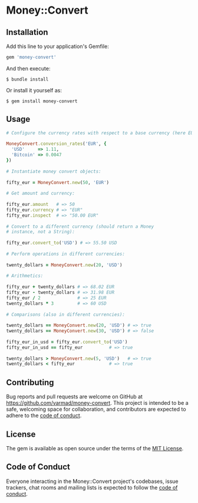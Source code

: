 # Money::Convert



## Installation

Add this line to your application's Gemfile:

```ruby
gem 'money-convert'
```

And then execute:

    $ bundle install

Or install it yourself as:

    $ gem install money-convert

## Usage

```ruby
# Configure the currency rates with respect to a base currency (here EUR):
 
MoneyConvert.conversion_rates('EUR', {
  'USD'     => 1.11,
  'Bitcoin' => 0.0047
})
 
# Instantiate money convert objects:
 
fifty_eur = MoneyConvert.new(50, 'EUR')
 
# Get amount and currency:
 
fifty_eur.amount   # => 50
fifty_eur.currency # => "EUR"
fifty_eur.inspect  # => "50.00 EUR"
 
# Convert to a different currency (should return a Money
# instance, not a String):
 
fifty_eur.convert_to('USD') # => 55.50 USD
 
# Perform operations in different currencies:
 
twenty_dollars = MoneyConvert.new(20, 'USD')
 
# Arithmetics:
 
fifty_eur + twenty_dollars # => 68.02 EUR
fifty_eur - twenty_dollars # => 31.98 EUR
fifty_eur / 2              # => 25 EUR
twenty_dollars * 3         # => 60 USD
 
# Comparisons (also in different currencies):
 
twenty_dollars == MoneyConvert.new(20, 'USD') # => true
twenty_dollars == MoneyConvert.new(30, 'USD') # => false
 
fifty_eur_in_usd = fifty_eur.convert_to('USD')
fifty_eur_in_usd == fifty_eur          # => true
 
twenty_dollars > MoneyConvert.new(5, 'USD')   # => true
twenty_dollars < fifty_eur             # => true
```

## Contributing

Bug reports and pull requests are welcome on GitHub at https://github.com/varmad/money-convert. This project is intended to be a safe, welcoming space for collaboration, and contributors are expected to adhere to the [code of conduct](https://github.com/[USERNAME]/money-convert/blob/master/CODE_OF_CONDUCT.md).


## License

The gem is available as open source under the terms of the [MIT License](https://opensource.org/licenses/MIT).

## Code of Conduct

Everyone interacting in the Money::Convert project's codebases, issue trackers, chat rooms and mailing lists is expected to follow the [code of conduct](https://github.com/[USERNAME]/money-convert/blob/master/CODE_OF_CONDUCT.md).
